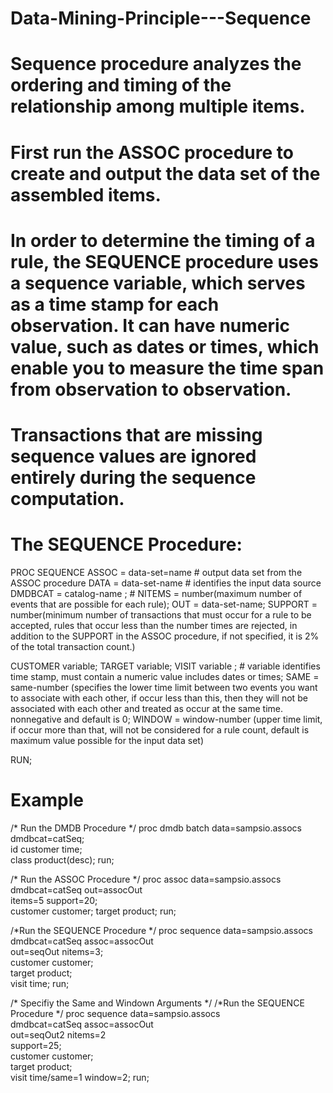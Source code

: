 # Data-Mining-Principle---Sequence
# Sequence procedure analyzes the ordering and timing of the relationship among multiple items. 
# First run the ASSOC procedure to create and output the data set of the assembled items. 
# In order to determine the timing of a rule, the SEQUENCE procedure uses a sequence variable, which serves as a time stamp for each observation. It can have numeric value, such as dates or times, which enable you to measure the time span from observation to observation. 
# Transactions that are missing sequence values are ignored entirely during the sequence computation. 

# The SEQUENCE Procedure: 
PROC SEQUENCE ASSOC = data-set=name    # output data set from the ASSOC procedure 
DATA = data-set-name     # identifies the input data source
DMDBCAT = catalog-name <options>; # NITEMS = number(maximum number of events that are possible for each rule); OUT = data-set-name; SUPPORT = number(minimum number of transactions that must occur for a rule to be accepted, rules that occur less than the number times are rejected, in addition to the SUPPORT in the ASSOC procedure, if not specified, it is 2% of the total transaction count.)

CUSTOMER variable; 
TARGET variable; 
VISIT variable </options>; # variable identifies time stamp, must contain a numeric value includes dates or times; SAME = same-number (specifies the lower time limit between two events you want to associate with each other, if occur less than this, then they will not be associated with each other and treated as occur at the same time. nonnegative and default is 0; WINDOW = window-number (upper time limit, if occur more than that, will not be considered for a rule count, default is maximum value possible for the input data set)

RUN;

# Example 
/* Run the DMDB Procedure */ 
proc dmdb batch data=sampsio.assocs    
dmdbcat=catSeq;    
id customer time;    
class product(desc); 
run; 

/* Run the ASSOC Procedure */ 
proc assoc data=sampsio.assocs    
dmdbcat=catSeq 
out=assocOut    
items=5 support=20;    
customer customer;
target product; 
run; 

/*Run the SEQUENCE Procedure */ 
proc sequence data=sampsio.assocs    
dmdbcat=catSeq 
assoc=assocOut    
out=seqOut 
nitems=3;    
customer customer;    
target product;    
visit time; 
run; 

/* Specifiy the Same and Windown Arguments */
/*Run the SEQUENCE Procedure */ 
proc sequence data=sampsio.assocs    
dmdbcat=catSeq 
assoc=assocOut    
out=seqOut2 
nitems=2    
support=25;    
customer customer;    
target product;   
visit time/same=1 window=2; 
run; 


